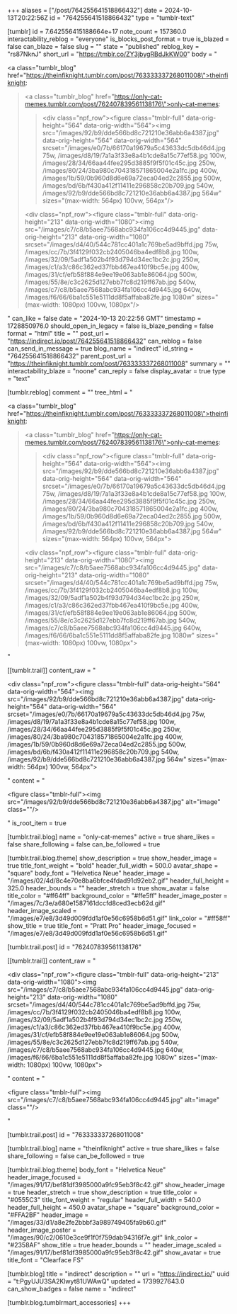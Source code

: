 +++
aliases = ["/post/764255641518866432"]
date = 2024-10-13T20:22:56Z
id = "764255641518866432"
type = "tumblr-text"

[tumblr]
id = 7.642556415188664e+17
note_count = 157360.0
interactability_reblog = "everyone"
is_blocks_post_format = true
is_blazed = false
can_blaze = false
slug = ""
state = "published"
reblog_key = "rs87NknJ"
short_url = "https://tmblr.co/ZY3jbygRBdJkKW00"
body = "<p><a class=\"tumblr_blog\" href=\"https://theinfiknight.tumblr.com/post/763333337268011008\">theinfiknight</a>:</p><blockquote><p><a class=\"tumblr_blog\" href=\"https://only-cat-memes.tumblr.com/post/762407839561138176\">only-cat-memes</a>:</p><blockquote><div class=\"npf_row\"><figure class=\"tmblr-full\" data-orig-height=\"564\" data-orig-width=\"564\"><img src=\"/images/92/b9/dde566bd8c721210e36abb6a4387.jpg\" data-orig-height=\"564\" data-orig-width=\"564\" srcset=\"/images/e0/7b/66170a19679a5c43633dc5db46d4.jpg 75w, /images/d8/19/7a1a3f33e8a4b1cde8a15c77ef58.jpg 100w, /images/28/34/66aa44fee295d3885f9f5f01c45c.jpg 250w, /images/80/24/3ba980c704318571865004e2a1fc.jpg 400w, /images/1b/59/0b960d8d6e69a72eca04ed2c2855.jpg 500w, /images/bd/6b/f430a412f11411e296858c20b709.jpg 540w, /images/92/b9/dde566bd8c721210e36abb6a4387.jpg 564w\" sizes=\"(max-width: 564px) 100vw, 564px\"/></figure></div></blockquote><div class=\"npf_row\"><figure class=\"tmblr-full\" data-orig-height=\"213\" data-orig-width=\"1080\"><img src=\"/images/c7/c8/b5aee7568abc934fa106cc4d9445.jpg\" data-orig-height=\"213\" data-orig-width=\"1080\" srcset=\"/images/d4/40/544c781cc401a1c769be5ad9bffd.jpg 75w, /images/cc/7b/3f4129f032cb2405046ba4edf8b8.jpg 100w, /images/32/09/5adf1a502b4f93d794d34ec1bc2c.jpg 250w, /images/c1/a3/c86c362ed37fbb467ea410f9bc5e.jpg 400w, /images/31/cf/efb58f884e9ee19e063ab1e86064.jpg 500w, /images/55/8e/c3c2625d127ebb7fc8d219ff67ab.jpg 540w, /images/c7/c8/b5aee7568abc934fa106cc4d9445.jpg 640w, /images/f6/66/6ba1c551e5111dd8f5affaba82fe.jpg 1080w\" sizes=\"(max-width: 1080px) 100vw, 1080px\"/></figure></div></blockquote>"
can_like = false
date = "2024-10-13 20:22:56 GMT"
timestamp = 1728850976.0
should_open_in_legacy = false
is_blaze_pending = false
format = "html"
title = ""
post_url = "https://indirect.io/post/764255641518866432"
can_reblog = false
can_send_in_message = true
blog_name = "indirect"
id_string = "764255641518866432"
parent_post_url = "https://theinfiknight.tumblr.com/post/763333337268011008"
summary = ""
interactability_blaze = "noone"
can_reply = false
display_avatar = true
type = "text"

[tumblr.reblog]
comment = ""
tree_html = "<p><a class=\"tumblr_blog\" href=\"https://theinfiknight.tumblr.com/post/763333337268011008\">theinfiknight</a>:</p><blockquote><p><a class=\"tumblr_blog\" href=\"https://only-cat-memes.tumblr.com/post/762407839561138176\">only-cat-memes</a>:</p><blockquote><div class=\"npf_row\"><figure class=\"tmblr-full\" data-orig-height=\"564\" data-orig-width=\"564\"><img src=\"/images/92/b9/dde566bd8c721210e36abb6a4387.jpg\" data-orig-height=\"564\" data-orig-width=\"564\" srcset=\"/images/e0/7b/66170a19679a5c43633dc5db46d4.jpg 75w, /images/d8/19/7a1a3f33e8a4b1cde8a15c77ef58.jpg 100w, /images/28/34/66aa44fee295d3885f9f5f01c45c.jpg 250w, /images/80/24/3ba980c704318571865004e2a1fc.jpg 400w, /images/1b/59/0b960d8d6e69a72eca04ed2c2855.jpg 500w, /images/bd/6b/f430a412f11411e296858c20b709.jpg 540w, /images/92/b9/dde566bd8c721210e36abb6a4387.jpg 564w\" sizes=\"(max-width: 564px) 100vw, 564px\"></figure></div></blockquote><div class=\"npf_row\"><figure class=\"tmblr-full\" data-orig-height=\"213\" data-orig-width=\"1080\"><img src=\"/images/c7/c8/b5aee7568abc934fa106cc4d9445.jpg\" data-orig-height=\"213\" data-orig-width=\"1080\" srcset=\"/images/d4/40/544c781cc401a1c769be5ad9bffd.jpg 75w, /images/cc/7b/3f4129f032cb2405046ba4edf8b8.jpg 100w, /images/32/09/5adf1a502b4f93d794d34ec1bc2c.jpg 250w, /images/c1/a3/c86c362ed37fbb467ea410f9bc5e.jpg 400w, /images/31/cf/efb58f884e9ee19e063ab1e86064.jpg 500w, /images/55/8e/c3c2625d127ebb7fc8d219ff67ab.jpg 540w, /images/c7/c8/b5aee7568abc934fa106cc4d9445.jpg 640w, /images/f6/66/6ba1c551e5111dd8f5affaba82fe.jpg 1080w\" sizes=\"(max-width: 1080px) 100vw, 1080px\"></figure></div></blockquote>"

[[tumblr.trail]]
content_raw = "<p><div class=\"npf_row\"><figure class=\"tmblr-full\" data-orig-height=\"564\" data-orig-width=\"564\"><img src=\"/images/92/b9/dde566bd8c721210e36abb6a4387.jpg\" data-orig-height=\"564\" data-orig-width=\"564\" srcset=\"/images/e0/7b/66170a19679a5c43633dc5db46d4.jpg 75w, /images/d8/19/7a1a3f33e8a4b1cde8a15c77ef58.jpg 100w, /images/28/34/66aa44fee295d3885f9f5f01c45c.jpg 250w, /images/80/24/3ba980c704318571865004e2a1fc.jpg 400w, /images/1b/59/0b960d8d6e69a72eca04ed2c2855.jpg 500w, /images/bd/6b/f430a412f11411e296858c20b709.jpg 540w, /images/92/b9/dde566bd8c721210e36abb6a4387.jpg 564w\" sizes=\"(max-width: 564px) 100vw, 564px\"></figure></div></p>"
content = "<p><figure class=\"tmblr-full\"><img src=\"/images/92/b9/dde566bd8c721210e36abb6a4387.jpg\" alt=\"image\" class=\"\"/></figure></p>"
is_root_item = true

[tumblr.trail.blog]
name = "only-cat-memes"
active = true
share_likes = false
share_following = false
can_be_followed = true

[tumblr.trail.blog.theme]
show_description = true
show_header_image = true
title_font_weight = "bold"
header_full_width = 500.0
avatar_shape = "square"
body_font = "Helvetica Neue"
header_image = "/images/02/4d/8c4e70e8ba6bfce4fdad91d92eb2.gif"
header_full_height = 325.0
header_bounds = ""
header_stretch = true
show_avatar = false
title_color = "#ff64ff"
background_color = "#ffe5ff"
header_image_poster = "/images/7c/3e/a680e1587161dccfd8ced3ecb62d.gif"
header_image_scaled = "/images/e7/e8/3d49d009fdd1af0e56c6958b6d51.gif"
link_color = "#ff58ff"
show_title = true
title_font = "Pratt Pro"
header_image_focused = "/images/e7/e8/3d49d009fdd1af0e56c6958b6d51.gif"

[tumblr.trail.post]
id = "762407839561138176"

[[tumblr.trail]]
content_raw = "<p><div class=\"npf_row\"><figure class=\"tmblr-full\" data-orig-height=\"213\" data-orig-width=\"1080\"><img src=\"/images/c7/c8/b5aee7568abc934fa106cc4d9445.jpg\" data-orig-height=\"213\" data-orig-width=\"1080\" srcset=\"/images/d4/40/544c781cc401a1c769be5ad9bffd.jpg 75w, /images/cc/7b/3f4129f032cb2405046ba4edf8b8.jpg 100w, /images/32/09/5adf1a502b4f93d794d34ec1bc2c.jpg 250w, /images/c1/a3/c86c362ed37fbb467ea410f9bc5e.jpg 400w, /images/31/cf/efb58f884e9ee19e063ab1e86064.jpg 500w, /images/55/8e/c3c2625d127ebb7fc8d219ff67ab.jpg 540w, /images/c7/c8/b5aee7568abc934fa106cc4d9445.jpg 640w, /images/f6/66/6ba1c551e5111dd8f5affaba82fe.jpg 1080w\" sizes=\"(max-width: 1080px) 100vw, 1080px\"></figure></div></p>"
content = "<p><figure class=\"tmblr-full\"><img src=\"/images/c7/c8/b5aee7568abc934fa106cc4d9445.jpg\" alt=\"image\" class=\"\"/></figure></p>"

[tumblr.trail.post]
id = "763333337268011008"

[tumblr.trail.blog]
name = "theinfiknight"
active = true
share_likes = false
share_following = false
can_be_followed = true

[tumblr.trail.blog.theme]
body_font = "Helvetica Neue"
header_image_focused = "/images/91/17/bef81df3985000a9fc95eb3f8c42.gif"
show_header_image = true
header_stretch = true
show_description = true
title_color = "#0555C3"
title_font_weight = "regular"
header_full_width = 540.0
header_full_height = 450.0
avatar_shape = "square"
background_color = "#FFA2BF"
header_image = "/images/33/d1/a8e2fe2bbbf3a989749405fa9b60.gif"
header_image_poster = "/images/90/c2/0610e3ce9f1f0f759dab94316f7e.gif"
link_color = "#2358AF"
show_title = true
header_bounds = ""
header_image_scaled = "/images/91/17/bef81df3985000a9fc95eb3f8c42.gif"
show_avatar = true
title_font = "Clearface FS"

[tumblr.blog]
title = "indirect"
description = ""
url = "https://indirect.io/"
uuid = "t:PgyUJU3SA2Klwyt81UWAwQ"
updated = 1739927643.0
can_show_badges = false
name = "indirect"

[tumblr.blog.tumblrmart_accessories]
+++
